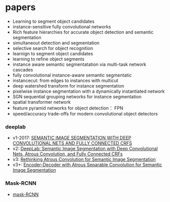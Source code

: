 # papers

* Learning to segment object candidates
* instance-sensitive fully convolutional networks
* Rich feature hierarchies for accurate object detection and semantic segmentation
* simultaneout detection and segmentation
* selective search for object recognition
* learnign to segment object candidates
* learning to refine object segments
* instance aware semantic segmentatation via multi-task network cascades
* fully convolutional instance-aware semantic segmentatic
* instancecut: from edges to instances with multicut
* deep watershed transform for instance segmentation
* pixelwise instance segmentation with a dynamically instantiated network
* SGN sequential grouping networks for instance segmentation
* spatial transformer network
* feature pyramid networks for object detection： FPN
* speed/accuracy trade-offs for modern convolutional object detectors

### deeplab
* v1-2017: [SEMANTIC IMAGE SEGMENTATION WITH DEEP CONVOLUTIONAL NETS AND FULLY CONNECTED CRFS](http://xxx.itp.ac.cn/pdf/1412.7062v3.pdf)
* v2: [DeepLab: Semantic Image Segmentation with Deep Convolutional Nets, Atrous Convolution, and Fully Connected CRFs](http://xxx.itp.ac.cn/pdf/1606.00915.pdf)
* v3: [Rethinking Atrous Convolution for Semantic Image Segmentation](http://xxx.itp.ac.cn/pdf/1706.05587.pdf)
* v3+: [Encoder-Decoder with Atrous Separable Convolution for Semantic Image Segmentation](http://xxx.itp.ac.cn/pdf/1802.02611.pdf)

### Mask-RCNN
* [mask-RCNN](http://xxx.itp.ac.cn/pdf/1703.06870.pdf)